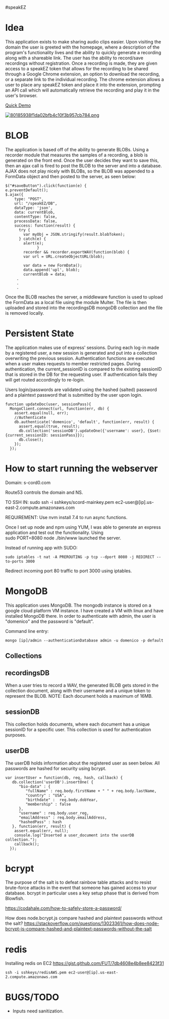 #speakEZ

Idea
=================================================================================

This application exists to make sharing audio clips easier. Upon visiting the domain the user is greeted with the homepage, where a description of the program's functionality lives and the ability to quickly generate a recording along with a shareable link. The user has the ability to record/save recordings without registration. Once a recording is made, they are given access to a speakEZ token that allows for the recording to be shared through a Google Chrome extension, an option to download the recording, or a separate link to the individual recording. The chrome extension allows a user to place any speakEZ token and place it into the extension, prompting an API call which will automatically retrieve the recording and play it in the user's browser. 

[Quick Demo](https://www.youtube.com/watch?v=LLqZFrmpqeM)

[![80185938f1da02bfb4c10f3b957cb784.png](https://i.postimg.cc/QtWbgFN0/80185938f1da02bfb4c10f3b957cb784.png)](https://postimg.cc/tZpWpCxx)

BLOB
=================================================================================

The application is based off of the ability to generate BLOBs. Using a recorder module that measures the samples of a recording, a blob is generated on the front end. Once the user decides they want to save this, then an ajax call is fired to post the BLOB to the server and into a database. AJAX does not play nicely with BLOBs, so the BLOB was appended to a FormData object and then posted to the server, as seen below:

    $("#saveButton").click(function(e) {
    e.preventDefault();
    $.ajax({
        type: "POST",
        url: "/speakEZ/DB",
        dataType: 'json',   
        data: currentBlob,
        contentType: false,
        processData: false,         
        success: function(result) {
          try {
            var myObj = JSON.stringify(result.blobToken);
          } catch(e) {
            alert(e);
                  }
            recorder && recorder.exportWAV(function(blob) {
            var url = URL.createObjectURL(blob);
      
            var data = new FormData();
            data.append('upl', blob);
            currentBlob = data;
         .
         .
         .
         
Once the BLOB reaches the server, a middleware function is used to upload the FormData as a local file using the module Multer. The file is then uploaded and stored into the recordingsDB mongoDB collection and the file is removed locally.
  
Persistent State
=================================================================================

The application makes use of express' sessions. During each log-in made by a registered user, a new session is generated and put into a collection overwriting the previous session. Authentication functions are executed when a user makes requests to member restricted pages. During authentication, the current_sessionID is compared to the existing sessionID that is stored in the DB for the requesting user. If authentication fails they will get routed accordingly to re-login.

Users login/passwords are validated using the hashed (salted) password and a plaintext password that is submitted by the user upon login. 

    function updateDoc(user, sessionPass){
      MongoClient.connect(url, function(err, db) {
        assert.equal(null, err);
        //Authenticate
        db.authenticate('domenico', 'default', function(err, result) {
          assert.equal(true, result);
          db.collection('sessionDB').updateOne({'username': user}, {$set: {current_sessionID: sessionPass}});
          db.close();
        });
      });


How to start running the webserver
=================================================================================

Domain: s-cord0.com

Route53 controls the domain and NS.

TO SSH IN: sudo ssh -i sshkeys/scord-mainkey.pem ec2-user@[ip].us-east-2.compute.amazonaws.com

REQUIREMENT: Use nvm install 7.4 to run async functions.

Once I set up node and npm using YUM, I was able to generate an express application and test out the functionality. Using   
    sudo PORT=8080 node ./bin/www launched the server.

Instead of running app with SUDO:

    sudo iptables -t nat -A PREROUTING -p tcp --dport 8080 -j REDIRECT --to-ports 3000

Redirect incoming port 80 traffic to port 3000 using iptables.

MongoDB
=================================================================================

This application uses MongoDB. The mongodb instance is stored on a google cloud platform VM instance. I have created a VM with linux and have installed MongoDB there. In order to authenticate with admin, the user is "domenico" and the password is "default". 

Command line entry:

    mongo [ip]/admin --authenticationDatabase admin -u domenico -p default


Collections 
-------------------------

recordingsDB
----

When a user tries to record a WAV, the generated BLOB gets stored in the collection document, along with their username and a unique token to represent the BLOB. NOTE: Each document holds a maximum of 16MB. 

sessionDB
----

This collection holds documents, where each document has a unique sessionID for a specific user. This collection is used
for authentication purposes. 

userDB
----

The userDB holds information about the registered user as seen below.
All passwords are hashed for security using bcrypt. 

    var insertUser = function(db, req, hash, callback) {
       db.collection('userDB').insertOne( {
          "bio-data" : {
             "fullName" : req.body.firstName + " " + req.body.lastName, 
             "country" : "USA",
             "birthdate" :  req.body.dobYear,
             "membership" : false
          },
          "username" : req.body.user_reg,
          "emailAddress" : req.body.emailAddress,
          "hashedPass" : hash
       }, function(err, result) {
        assert.equal(err, null);
        console.log("Inserted a user_document into the userDB collection.");
        callback();
      });

bcrypt     
=================================================================================

The purpose of the salt is to defeat rainbow table attacks and to resist brute-force attacks in the event that
someone has gained access to your database. bcrypt in particular uses a key setup phase that is derived from Blowfish.

https://codahale.com/how-to-safely-store-a-password/

How does node.bcrypt.js compare hashed and plaintext passwords without the salt?
https://stackoverflow.com/questions/13023361/how-does-node-bcrypt-js-compare-hashed-and-plaintext-passwords-without-the-salt


redis
=============================

Installing redis on EC2 
https://gist.github.com/FUT/7db4608e4b8ee8423f31

    ssh -i sshkeys/redisAWS.pem ec2-user@[ip].us-east-2.compute.amazonaws.com

BUGS/TODO
=================================================================================
- Inputs need sanitization.
